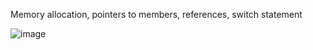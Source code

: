 Memory allocation, pointers to members,
references, switch statement

![image](https://github.com/user-attachments/assets/d438002c-2ce8-44f5-b3e5-efe3cdb8ea74)
